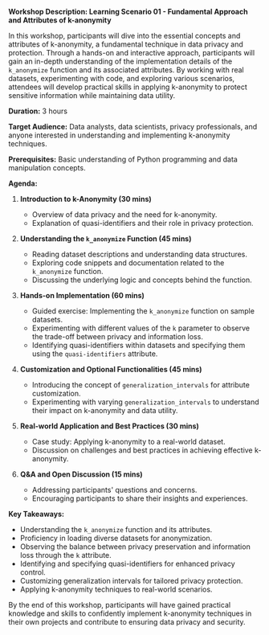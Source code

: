 
**Workshop Description: Learning Scenario 01 - Fundamental Approach and Attributes of k-anonymity**

In this workshop, participants will dive into the essential concepts and attributes of k-anonymity, a fundamental technique in data privacy and protection. Through a hands-on and interactive approach, participants will gain an in-depth understanding of the implementation details of the `k_anonymize` function and its associated attributes. By working with real datasets, experimenting with code, and exploring various scenarios, attendees will develop practical skills in applying k-anonymity to protect sensitive information while maintaining data utility.

**Duration:** 3 hours

**Target Audience:** Data analysts, data scientists, privacy professionals, and anyone interested in understanding and implementing k-anonymity techniques.

**Prerequisites:** Basic understanding of Python programming and data manipulation concepts.

**Agenda:**

1.  **Introduction to k-Anonymity (30 mins)**
    
    -   Overview of data privacy and the need for k-anonymity.
    -   Explanation of quasi-identifiers and their role in privacy protection.
2.  **Understanding the `k_anonymize` Function (45 mins)**
    
    -   Reading dataset descriptions and understanding data structures.
    -   Exploring code snippets and documentation related to the `k_anonymize` function.
    -   Discussing the underlying logic and concepts behind the function.
3.  **Hands-on Implementation (60 mins)**
    
    -   Guided exercise: Implementing the `k_anonymize` function on sample datasets.
    -   Experimenting with different values of the `k` parameter to observe the trade-off between privacy and information loss.
    -   Identifying quasi-identifiers within datasets and specifying them using the `quasi-identifiers` attribute.
4.  **Customization and Optional Functionalities (45 mins)**
    
    -   Introducing the concept of `generalization_intervals` for attribute customization.
    -   Experimenting with varying `generalization_intervals` to understand their impact on k-anonymity and data utility.
5.  **Real-world Application and Best Practices (30 mins)**
    
    -   Case study: Applying k-anonymity to a real-world dataset.
    -   Discussion on challenges and best practices in achieving effective k-anonymity.
6.  **Q&A and Open Discussion (15 mins)**
    
    -   Addressing participants' questions and concerns.
    -   Encouraging participants to share their insights and experiences.

**Key Takeaways:**

-   Understanding the `k_anonymize` function and its attributes.
-   Proficiency in loading diverse datasets for anonymization.
-   Observing the balance between privacy preservation and information loss through the `k` attribute.
-   Identifying and specifying quasi-identifiers for enhanced privacy control.
-   Customizing generalization intervals for tailored privacy protection.
-   Applying k-anonymity techniques to real-world scenarios.

By the end of this workshop, participants will have gained practical knowledge and skills to confidently implement k-anonymity techniques in their own projects and contribute to ensuring data privacy and security.
